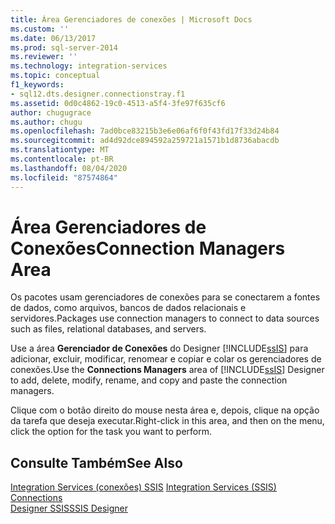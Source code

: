 ```yaml
---
title: Área Gerenciadores de conexões | Microsoft Docs
ms.custom: ''
ms.date: 06/13/2017
ms.prod: sql-server-2014
ms.reviewer: ''
ms.technology: integration-services
ms.topic: conceptual
f1_keywords:
- sql12.dts.designer.connectionstray.f1
ms.assetid: 0d0c4862-19c0-4513-a5f4-3fe97f635cf6
author: chugugrace
ms.author: chugu
ms.openlocfilehash: 7ad0bce83215b3e6e06af6f0f43fd17f33d24b84
ms.sourcegitcommit: ad4d92dce894592a259721a1571b1d8736abacdb
ms.translationtype: MT
ms.contentlocale: pt-BR
ms.lasthandoff: 08/04/2020
ms.locfileid: "87574864"
---
```

# <a name="connection-managers-area"></a><span data-ttu-id="b1124-102">Área Gerenciadores de Conexões</span><span class="sxs-lookup"><span data-stu-id="b1124-102">Connection Managers Area</span></span>
  <span data-ttu-id="b1124-103">Os pacotes usam gerenciadores de conexões para se conectarem a fontes de dados, como arquivos, bancos de dados relacionais e servidores.</span><span class="sxs-lookup"><span data-stu-id="b1124-103">Packages use connection managers to connect to data sources such as files, relational databases, and servers.</span></span>  
  
 <span data-ttu-id="b1124-104">Use a área **Gerenciador de Conexões** do Designer [!INCLUDE[ssIS](../includes/ssis-md.md)] para adicionar, excluir, modificar, renomear e copiar e colar os gerenciadores de conexões.</span><span class="sxs-lookup"><span data-stu-id="b1124-104">Use the **Connections Managers** area of [!INCLUDE[ssIS](../includes/ssis-md.md)] Designer to add, delete, modify, rename, and copy and paste the connection managers.</span></span>  
  
 <span data-ttu-id="b1124-105">Clique com o botão direito do mouse nesta área e, depois, clique na opção da tarefa que deseja executar.</span><span class="sxs-lookup"><span data-stu-id="b1124-105">Right-click in this area, and then on the menu, click the option for the task you want to perform.</span></span>  
  
## <a name="see-also"></a><span data-ttu-id="b1124-106">Consulte Também</span><span class="sxs-lookup"><span data-stu-id="b1124-106">See Also</span></span>  
 <span data-ttu-id="b1124-107">[Integration Services &#40;conexões&#41; SSIS](connection-manager/integration-services-ssis-connections.md) </span><span class="sxs-lookup"><span data-stu-id="b1124-107">[Integration Services &#40;SSIS&#41; Connections](connection-manager/integration-services-ssis-connections.md) </span></span>  
 [<span data-ttu-id="b1124-108">Designer SSIS</span><span class="sxs-lookup"><span data-stu-id="b1124-108">SSIS Designer</span></span>](ssis-designer.md)  
  
  
